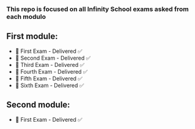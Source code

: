 ### This repo is focused on all Infinity School exams asked from each modulo ###

## First module: ##
- 🚀 First Exam - Delivered ✅
- 🚀 Second Exam - Delivered ✅
- 🚀 Third Exam - Delivered ✅
- 🚀 Fourth Exam - Delivered ✅
- 🚀 Fifth Exam - Delivered ✅
- 🚀 Sixth Exam - Delivered ✅

## Second module: ##
- 🚀 First Exam - Delivered ✅
